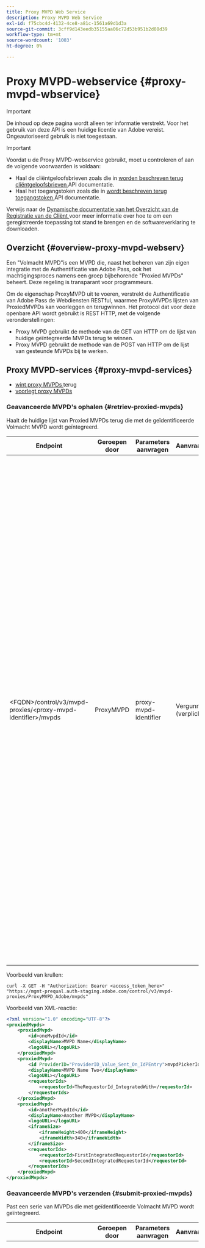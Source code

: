 ```yaml
---
title: Proxy MVPD Web Service
description: Proxy MVPD Web Service
exl-id: f75cbc4d-4132-4ce8-a81c-1561a69d1d3a
source-git-commit: 3cff9d143eedb35155aa06c72d53b951b2d08d39
workflow-type: tm+mt
source-wordcount: '1003'
ht-degree: 0%

---
```



# Proxy MVPD-webservice {#proxy-mvpd-wbservice}

>[!IMPORTANT]
>
> De inhoud op deze pagina wordt alleen ter informatie verstrekt. Voor het gebruik van deze API is een huidige licentie van Adobe vereist. Ongeautoriseerd gebruik is niet toegestaan.

>[!IMPORTANT]
>
> Voordat u de Proxy MVPD-webservice gebruikt, moet u controleren of aan de volgende voorwaarden is voldaan:
>
> * Haal de cliëntgeloofsbrieven zoals die in [ worden beschreven terug cliëntgeloofsbrieven ](./dcr-api/apis/dynamic-client-registration-apis-retrieve-client-credentials.md) API documentatie.
> * Haal het toegangstoken zoals die in [ wordt beschreven terug toegangstoken ](./dcr-api/apis/dynamic-client-registration-apis-retrieve-access-token.md) API documentatie.
>
> Verwijs naar de [ Dynamische documentatie van het Overzicht van de Registratie van de Cliënt ](./dcr-api/dynamic-client-registration-overview.md) voor meer informatie over hoe te om een geregistreerde toepassing tot stand te brengen en de softwareverklaring te downloaden.

## Overzicht {#overview-proxy-mvpd-webserv}

Een &quot;Volmacht MVPD&quot;is een MVPD die, naast het beheren van zijn eigen integratie met de Authentificatie van Adobe Pass, ook het machtigingsproces namens een groep bijbehorende &quot;Proxied MVPDs&quot; beheert. Deze regeling is transparant voor programmeurs.

Om de eigenschap ProxyMVPD uit te voeren, verstrekt de Authentificatie van Adobe Pass de Webdiensten RESTful, waarmee ProxyMVPDs lijsten van ProxiedMVPDs kan voorleggen en terugwinnen. Het protocol dat voor deze openbare API wordt gebruikt is REST HTTP, met de volgende veronderstellingen:

- Proxy MVPD gebruikt de methode van de GET van HTTP om de lijst van huidige geïntegreerde MVPDs terug te winnen.
- Proxy MVPD gebruikt de methode van de POST van HTTP om de lijst van gesteunde MVPDs bij te werken.

## Proxy MVPD-services {#proxy-mvpd-services}

- [ wint proxy MVPDs ](#retriev-proxied-mvpds) terug
- [ voorlegt proxy MVPDs ](#submit-proxied-mvpds)

### Geavanceerde MVPD&#39;s ophalen {#retriev-proxied-mvpds}

Haalt de huidige lijst van Proxied MVPDs terug die met de geïdentificeerde Volmacht MVPD wordt geïntegreerd.

| Endpoint | Geroepen door | Parameters aanvragen | Aanvraagkoppen | HTTP-methode | HTTP-respons |
|--------------------------------------------------------------------------|-----------|-----------------------|---------------------------|-------------|-----------------------------------------------------------------------------------------------------------------------------------------------------------------------------------------------------------------------------------------------------------------------------------------------------------------------------------------------------------------------------------------------------------------------------------------------------------------------------------------------------------------------------------------------------------------------------------------------------------------------------------------------------------------------------------------------------------------------------------------------------------------------------------------------------------------------------------------------------------|
| &lt;FQDN>/control/v3/mvpd-proxies/&lt;proxy-mvpd-identifier>/mvpds | ProxyMVPD | proxy-mvpd-identifier | Vergunning (verplicht) | GET | <ul><li> 200 (ok) - De aanvraag is verwerkt en de reactie bevat een lijst met ProxiedMVPD&#39;s in XML-indeling</li><li>401 (niet-geautoriseerd) - Geeft een van de volgende gegevens aan:<ul><li>De cliënt MOET om een nieuw access_token verzoeken</li><li>Het verzoek is afkomstig van een IP-adres dat niet aanwezig is in de lijst van gewenste personen</li><li>Het token is niet geldig</li></ul></li><li>403 (niet toegestaan) - Geeft aan dat de bewerking niet wordt ondersteund voor de opgegeven parameters of dat de proxy-MVPD niet is ingesteld als een proxy of ontbreekt</li><li>405 (methode niet toegestaan) - Er is een andere HTTP-methode dan GET of POST gebruikt. De HTTP-methode wordt over het algemeen niet ondersteund of wordt niet ondersteund voor dit specifieke eindpunt.</li><li>500 (interne serverfout) - Er is een fout opgetreden aan de serverzijde tijdens het aanvraagproces.</li></ul> |

Voorbeeld van krullen:

`curl -X GET -H "Authorization: Bearer <access_token_here>" "https://mgmt-prequal.auth-staging.adobe.com/control/v3/mvpd-proxies/ProxyMVPD_Adobe/mvpds"`


Voorbeeld van XML-reactie:

```xml
<?xml version="1.0" encoding="UTF-8"?>
<proxiedMvpds>
    <proxiedMvpd>
        <id>oneMvpdId</id>
        <displayName>MVPD Name</displayName>
        <logoURL></logoURL>
    </proxiedMvpd>
    <proxiedMvpd>
        <id ProviderID="ProviderID_Value_Sent_On_IdPEntry">mvpdPickerId</id>
        <displayName>MVPD Name Two</displayName>
        <logoURL></logoURL>
        <requestorIds>
            <requestorId>TheRequestorId_IntegratedWith</requestorId>
        </requestorIds>
    </proxiedMvpd>
    <proxiedMvpd>
        <id>anotherMvpdId</id>
        <displayName>Another MVPD</displayName>
        <logoURL></logoURL>
        <iframeSize>
            <iframeHeight>400</iframeHeight>
            <iframeWidth>340</iframeWidth>
        </iframeSize>
        <requestorIds>
            <requestorId>FirstIntegratedRequestorId</requestorId>
            <requestorId>SecondIntegratedRequestorId</requestorId>
        </requestorIds>
    </proxiedMvpd>
</proxiedMvpds>
```

### Geavanceerde MVPD&#39;s verzenden {#submit-proxied-mvpds}

Past een serie van MVPDs die met geïdentificeerde Volmacht MVPD wordt geïntegreerd.

| Endpoint | Geroepen door | Parameters aanvragen | Aanvraagkoppen | HTTP-methode | HTTP-respons |
|:------------------------------------------------------------------------:|:---------:|-----------------------|:---------------------------------------------------:|:-----------:|:---------------------------------------------------------------------------------------------------------------------------------------------------------------------------------------------------------------------------------------------------------------------------------------------------------------------------------------------------------------------------------------------------------------------------------------------------------------------------------------------------------------------------------------------------------------------------------------------------------------------------------------------------------------------------------------------------------------------------------------------------------------------------------------------------------------------------------------------------------------------------------------------------------------------------------------------------------------------------------------------------------------------------------------------------------------------------------------------------------------:|
| &lt;FQDN>/control/v3/mvpd-proxies/&lt;proxy-mvpd-identifier>/mvpds | ProxyMVPD | proxy-mvpd-identifier | Vergunning (Verplicht) proxied-mvpds (Verplicht) | POST | <ul><li>201 (gemaakt) - De push is verwerkt</li><li>400 (ongeldig verzoek) - De server weet niet hoe te om het verzoek te verwerken:<ul><li>Binnenkomende XML voldoet niet aan schema dat in deze specificatie wordt gepubliceerd</li><li>De proxy-mvpds hebben geen unieke id&#39;s</li><li>De geduwde aanvragerIds bestaat niet Andere de containerreden van Servlet voor 400 reactiecode</li></ul><li>401 (niet-geautoriseerd) - Geeft een van de volgende gegevens aan:<ul><li>De cliënt MOET om een nieuw access_token verzoeken</li><li>Het verzoek is afkomstig van een IP-adres dat niet aanwezig is in de lijst van gewenste personen</li><li>Het token is niet geldig</li></ul></li><li>403 (niet toegestaan) - Geeft aan dat de bewerking niet wordt ondersteund voor de opgegeven parameters of dat de proxy-MVPD niet is ingesteld als een proxy of ontbreekt</li><li>405 (methode niet toegestaan) - Er is een andere HTTP-methode dan GET of POST gebruikt. De HTTP-methode wordt over het algemeen niet ondersteund of wordt niet ondersteund voor dit specifieke eindpunt.</li><li>500 (interne serverfout) - Er is een fout opgetreden aan de serverzijde tijdens het aanvraagproces.</li></ul> |

Voorbeeld van krullen:

`curl -X POST -H "Authorization: Bearer <access_token_here>" "https://mgmt-prequal.auth.adobe.com/control/v3/mvpd-proxies/ProxyMVPD_Adobe/mvpds" -d "proxied-mvpds=%3CproxiedMvpds%3E%3CproxiedMvpd%3E%3CdisplayName%3EFirst%20MVPD%20Name%3C%2FdisplayName%3E%3Cid%3EfirstMVPDId%3C%2Fid%3E%3ClogoURL%3E%3C%2FlogoURL%3E%3C%2FproxiedMvpd%3E%3CproxiedMvpd%3E%3Cid%20ProviderID%3D%22ProviderID_Value_Sent_On_IdPEntry%22%3EmvpdPickerId%3C%2Fid%3E%3CdisplayName%3EMVPD%20Name%20Two%3C%2FdisplayName%3E%3ClogoURL%3E%3C%2FlogoURL%3E%3CrequestorIds%3E%3CrequestorId%3ETHE_REQUESTOR_ID%3C%2FrequestorId%3E%3C%2FrequestorIds%3E%3C%2FproxiedMvpd%3E%3C%2FproxiedMvpds%3E"`



XML-voorbeeld:

```xml
<?xml version="1.0" encoding="UTF-8"?>
<proxiedMvpds>
    <proxiedMvpd>
        <id>oneMvpdId</id>
        <displayName>MVPD Name</displayName>
        <logoURL></logoURL>
    </proxiedMvpd>
    <proxiedMvpd>
        <id ProviderID="ProviderID_Value_Sent_On_IdPEntry">mvpdPickerId</id>
        <displayName>MVPD Name Two</displayName>
        <logoURL></logoURL>
        <requestorIds>
            <requestorId>TheRequestorId_IntegratedWith</requestorId>
        </requestorIds>
    </proxiedMvpd>
    <proxiedMvpd>
        <id>anotherMvpdId</id>
        <displayName>Another MVPD</displayName>
        <logoURL></logoURL>
        <iframeSize>
            <iframeHeight>400</iframeHeight>
            <iframeWidth>340</iframeWidth>
        </iframeSize>
        <requestorIds>
            <requestorId>FirstIntegratedRequestorId</requestorId>
            <requestorId>SecondIntegratedRequestorId</requestorId>
        </requestorIds>
    </proxiedMvpd>
</proxiedMvpds>
```


### Posteringsfrequentie {#posting-frequency}

Adobe Pass Authentication adviseert dat ProxyMVPDs hun lijst van ProxiedMVPDs slechts zou moeten duwen wanneer er een verandering van de vorige duw is.

### Proxied MVPD&#39;s verwijderen {#delete-proxied-freqency}

Als ProxyMVPD een verslag van XML met een lege lijst ProxiedMVPDs duwt, zal die lege lijst in ons systeem enkel als om het even welke lijst worden opgeslagen, waarbij effectief het schrappen van de vorige lijst.



## XSD-indeling {#xsd-format}

De Adobe heeft het volgende toegelaten formaat voor het posten/het terugwinnen van proxyMVPDs van/aan onze openbare Webdienst bepaald:

```xml
<?xml version="1.0" encoding="UTF-8"?>
<xs:schema xmlns:xs="http://www.w3.org/2001/XMLSchema"
           xmlns:pxm="http://tve.adobe.com/data/proxiedmvpd"
           targetNamespace="http://tve.adobe.com/data/proxiedmvpd"
           elementFormDefault="qualified"
           version="1.0">
    <xs:complexType name="iframeSize">
        <xs:all>
            <xs:element name="iframeHeight" type="xs:int" minOccurs="1" maxOccurs="1" nillable="false"/>
            <xs:element name="iframeWidth" type="xs:int" minOccurs="1" maxOccurs="1" nillable="false"/>
        </xs:all>
    </xs:complexType>
    <xs:complexType name="requestorIds">
        <xs:annotation>
            <xs:documentation>List of requestors/programmers integrated with the proxied MVPD</xs:documentation>
        </xs:annotation>
        <xs:sequence>
            <xs:element name="requestorId" type="xs:string" minOccurs="1" maxOccurs="unbounded" nillable="false">
                <xs:annotation>
                    <xs:documentation>The requestor/programmer identifier recognized by Adobe</xs:documentation>
                </xs:annotation>
            </xs:element>
        </xs:sequence>
    </xs:complexType>
    <xs:complexType name="proxiedMvpd">
        <xs:all>
            <xs:element name="id" minOccurs="1" maxOccurs="1" nillable="false">
                <xs:annotation>
                    <xs:documentation>The id must conform to the regular expression: ([a-zA-Z0-9]+((\-)|[_])*)</xs:documentation>
                </xs:annotation>
                <xs:complexType>
                    <xs:simpleContent>
                        <xs:extension base="xs:string">
                            <xs:attribute name="ProviderID">
                                <xs:simpleType>
                                    <xs:restriction base="xs:string">
                                        <xs:minLength value="1"/>
                                        <xs:maxLength value="128"/>
                                    </xs:restriction>
                                </xs:simpleType>
                            </xs:attribute>
                        </xs:extension>
                    </xs:simpleContent>
                </xs:complexType>
            </xs:element>
            <xs:element name="displayName" type="xs:string" minOccurs="1" maxOccurs="1" nillable="false"/>
            <xs:element name="logoURL" type="xs:anyURI" minOccurs="1" maxOccurs="1" nillable="false"/>
            <xs:element name="iframeSize" type="pxm:iframeSize" minOccurs="0" maxOccurs="1"/>
            <xs:element name="requestorIds" type="pxm:requestorIds" minOccurs="0" maxOccurs="1"/>
        </xs:all>
    </xs:complexType>
    <xs:element name="proxiedMvpds">
        <xs:annotation>
            <xs:documentation>List of Proxied MVPD</xs:documentation>
        </xs:annotation>
        <xs:complexType>
            <xs:sequence>
                <xs:element name="proxiedMvpd" type="pxm:proxiedMvpd" minOccurs="0" maxOccurs="unbounded"/>
            </xs:sequence>
        </xs:complexType>
    </xs:element>
</xs:schema>
```

**Nota&#39;s op elementen:**

-   `id` (verplicht) - De proxy-id voor MVPD moet een tekenreeks zijn die relevant is voor de naam van de MVPD, waarbij een van de volgende tekens wordt gebruikt (aangezien deze voor traceringsdoeleinden aan programmeurs wordt getoond):
-   Alfanumerieke tekens, onderstrepingsteken (&quot;_&quot;) en koppelteken (&quot;-&quot;).
-   De idID moet voldoen aan de volgende reguliere expressie:
`(a-zA-Z0-9((-)|_)*)`

     Aldus moet het minstens één karakter hebben, met een brief beginnen, en met om het even welke brief, cijfer, streepje, of onderstrepingsteken verdergaan.

-   `iframeSize` (optioneel) - Het element iframeSize is optioneel en definieert de grootte van het iFrame als de MVPD-verificatiepagina zich in een iFrame moet bevinden. Anders, als het iframeSize element niet aanwezig is, zal de authentificatie in volledige browser opnieuw richten pagina gebeuren.
-   `requestorIds` (optioneel) - De waarden requestIds worden opgegeven door Adobe. Een vereiste is dat een proxy MVPD met minstens één aanvragerId moet worden geïntegreerd. Als de tag &quot;requestIds&quot; niet aanwezig is op het proxy-element MVPD, wordt die proxy MVPD geïntegreerd met alle beschikbare aanvragers die zijn geïntegreerd onder de proxy MVPD.
-   `ProviderID` (facultatief) - wanneer het attribuut ProviderID op het id element aanwezig is, zal de waarde van ProviderID op het SAML authentificatieverzoek naar Volmacht MVPD als Proxied MVPD/SubMVPD ID (in plaats van de id waarde) worden verzonden. In dit geval, zal de waarde van identiteitskaart slechts in de plukker worden gebruikt MVPD die op de pagina van de Programmer wordt voorgesteld, en intern door de Authentificatie van Adobe Pass. De lengte van het attribuut ProviderID moet tussen 1 en 128 karakters zijn.

## Beveiliging {#security}

Een verzoek kan alleen als geldig worden beschouwd als het aan de volgende regels voldoet:

- De verzoekkopbal moet het veiligheids Oauth2 toegangstoken bevatten die zoals in [ wordt beschreven wordt verkregen terugwinnen toegangstoken ](./dcr-api/apis/dynamic-client-registration-apis-retrieve-access-token.md) API documentatie.
- Het verzoek moet van een specifiek IP adres komen dat is toegestaan.
- De aanvraag moet via het SSL-protocol worden verzonden.

Alle parameters in de aanvraagkoptekst die hierboven niet worden vermeld, worden genegeerd.

Voorbeeld van krullen:

`curl -X GET -H "Authorization: Bearer <access_token_here>" "https://mgmt-prequal.auth-staging.adobe.com/control/v3/proxiedMvpds"`

## De Eindpunten van de Dienst van het Web van de Volmacht MVPD voor de Milieu&#39;s van de Authentificatie van Adobe Pass {#proxy-mvpd-wevserv-endpoints}

- **Productie URL:** https://mgmt.auth.adobe.com/control/v3/proxiedMvpds
- **het Opvoeren URL:** https://mgmt.auth-staging.adobe.com/control/v3/proxiedMvpds
- **preQual-Production URL:** https://mgmt-prequal.auth.adobe.com/control/v3/proxiedMvpds
- **preQual-Staging URL:** https://mgmt-prequal.auth-staging.adobe.com/control/v3/proxiedMvpds

<!--
>[!RELATEDINFORMATION]
>* [Proxy MVPD SAML integration](/help/authentication/proxy-mvpd-saml-int.md)
>* [User metadata exchange](/help/authentication/mvpd-user-metadata-exchng.md)
>* [Technical paper](/help/authentication/technical-paper.md)
>* [Adobe Pass Authentication glossary](/help/authentication/glossary.md)
-->
